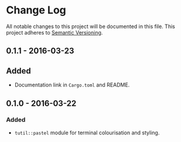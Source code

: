 # Change Log
All notable changes to this project will be documented in this file.
This project adheres to [Semantic Versioning](http://semver.org/).

## 0.1.1 - 2016-03-23

## Added
- Documentation link in `Cargo.toml` and README.

## 0.1.0 - 2016-03-22

### Added
- `tutil::pastel` module for terminal colourisation and styling.
